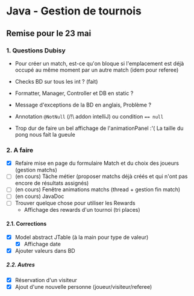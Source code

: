 # Java - Gestion de tournois
## Remise pour le 23 mai


### 1. Questions Dubisy
- Pour créer un match, est-ce qu'on bloque si l'emplacement est déjà occupé au même moment par un autre match (idem pour referee)

- Checks BD sur tous les int ? (fait)

- Formatter, Manager, Controller et DB en static ?

- Message d'exceptions de la BD en anglais, Problème ?

- Annotation `@NotNull` (/!\\ addon intelliJ) ou condition `== null`

- Trop dur de faire un bel affichage de l'animationPanel :'( La taille du pong nous fait la gueule

### 2. A faire
- [x] Refaire mise en page du formulaire Match et du choix des joueurs (gestion matchs)
- [ ] (en cours) Tâche métier (proposer matchs déjà créés et qui n'ont pas encore de résultats assignés)
- [ ] (en cours) Fenêtre animations matchs (thread + gestion fin match)
- [ ] (en cours) JavaDoc
- [ ] Trouver quelque chose pour utiliser les Rewards
  - Affichage des rewards d'un tournoi (tri places)

#### 2.1. Corrections
- [x] Model abstract JTable (à la main pour type de valeur)
  - [x] Affichage date
- [x] Ajouter valeurs dans BD

##### 2.2. Autres
- [x] Réservation d'un visiteur
- [x] Ajout d'une nouvelle personne (joueur/visiteur/referee)
